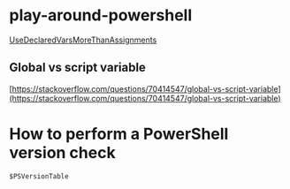 # play-around-powershell
[UseDeclaredVarsMoreThanAssignments](https://learn.microsoft.com/en-gb/powershell/utility-modules/psscriptanalyzer/rules/usedeclaredvarsmorethanassignments?view=ps-modules)
## Global vs script variable
[https://stackoverflow.com/questions/70414547/global-vs-script-variable](https://stackoverflow.com/questions/70414547/global-vs-script-variable)

# How to perform a PowerShell version check
`$PSVersionTable`
